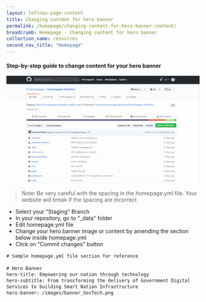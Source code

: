 ```yaml
---
layout: leftnav-page-content
title: Changing content for hero banner
permalink: /homepage/changing-content-for-hero-banner-content/
breadcrumb: Homepage - Changing content for hero banner
collection_name: resources
second_nav_title: "Homepage"
---
```

#### **Step-by-step guide to change content for your hero banner**
![Changing hero banner content of Your Homepage](/images/resources/changing-content-of-your-homepage.gif)
> Note: Be very careful with the spacing in the homepage.yml file. Your website will break if the spacing are incorrect

* Select your "Staging" Branch
* In your repository, go to "_data" folder
* Edit homepage.yml file
* Change your hero banner image or content by amending the section below inside homepage.yml
* Click on "Commit changes" button

```
# Sample homepage.yml file section for reference

# Hero Banner
hero-title: Empowering our nation through technology
hero-subtitle: From transforming the delivery of Government Digital Services to building Smart Nation Infrastructure
hero-banner: /images/banner_GovTech.png

```
